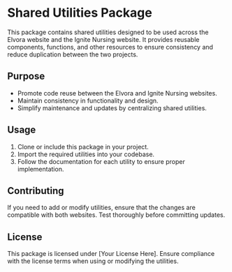 # Shared Utilities Package

This package contains shared utilities designed to be used across the Elvora website and the Ignite Nursing website. It provides reusable components, functions, and other resources to ensure consistency and reduce duplication between the two projects.

## Purpose

- Promote code reuse between the Elvora and Ignite Nursing websites.
- Maintain consistency in functionality and design.
- Simplify maintenance and updates by centralizing shared utilities.

## Usage

1. Clone or include this package in your project.
2. Import the required utilities into your codebase.
3. Follow the documentation for each utility to ensure proper implementation.

## Contributing

If you need to add or modify utilities, ensure that the changes are compatible with both websites. Test thoroughly before committing updates.

## License

This package is licensed under [Your License Here]. Ensure compliance with the license terms when using or modifying the utilities.
